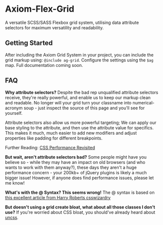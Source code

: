 # Axiom-Flex-Grid
A versatile SCSS/SASS Flexbox grid system, utilising data attribute selectors for maximum versatility and readability.

## Getting Started
After including the Axiom Grid System in your project, you can include the grid markup using: `@include ag-grid`. Configure the settings using the `$ag` map. Full documentation coming soon.

## FAQ
**Why attribute selectors?**
Despite the bad rep unqualified attribute selectors receive, they're really powerful, and enable us to keep our markup clean and readable. No longer will your grid turn your classname into numerical-acronym soup - just inspect the source of this page and you'll see for yourself.

Attribute selectors also allow us more powerful targeting; We can apply our base styling to the attribute, and then use the attribute value for specifics. This makes it much, much easier to add new modifiers and adjust properties like padding for different breakpoints.

Further Reading: [CSS Performance Revisited](https://benfrain.com/css-performance-revisited-selectors-bloat-expensive-styles/)

**But wait, aren't attribute selectors bad?**
Some people might have you believe so - while they may have an impact on old browsers (and who wants to work with them anyway?), these days they aren't a huge performance concern - your 200kb+ of jQuery plugins is likely a much bigger issue! However, if anyone does find performance issues, please let me know!

**What's with the @ Syntax? This seems wrong!**
The @ syntax is based on [this excellent article from Harry Roberts csswizardry](http://csswizardry.com/2015/08/bemit-taking-the-bem-naming-convention-a-step-further/)

**But doesn't using a grid create bloat, what about all those classes I don't use?**
If you're worried about CSS bloat, you should've already heard about [uncss](https://github.com/giakki/uncss).
